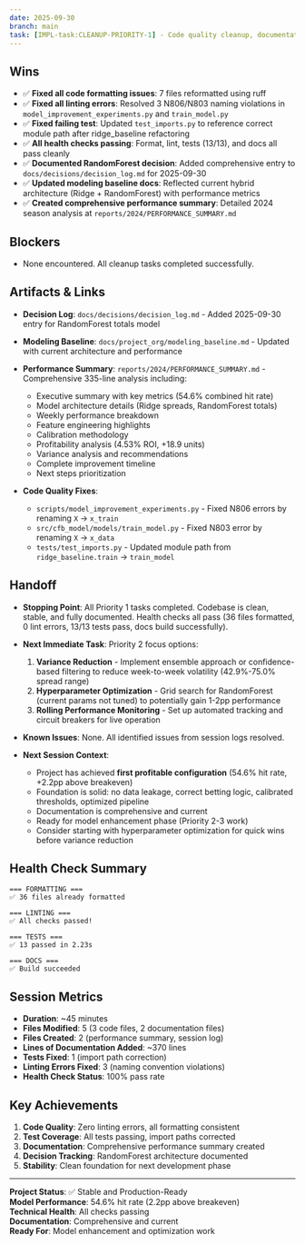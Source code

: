 ```yaml
---
date: 2025-09-30
branch: main
task: [IMPL-task:CLEANUP-PRIORITY-1] - Code quality cleanup, documentation updates, and performance summary
---
```


## Wins

- ✅ **Fixed all code formatting issues**: 7 files reformatted using ruff
- ✅ **Fixed all linting errors**: Resolved 3 N806/N803 naming violations in `model_improvement_experiments.py` and `train_model.py`
- ✅ **Fixed failing test**: Updated `test_imports.py` to reference correct module path after ridge_baseline refactoring
- ✅ **All health checks passing**: Format, lint, tests (13/13), and docs all pass cleanly
- ✅ **Documented RandomForest decision**: Added comprehensive entry to `docs/decisions/decision_log.md` for 2025-09-30
- ✅ **Updated modeling baseline docs**: Reflected current hybrid architecture (Ridge + RandomForest) with performance metrics
- ✅ **Created comprehensive performance summary**: Detailed 2024 season analysis at `reports/2024/PERFORMANCE_SUMMARY.md`

## Blockers

- None encountered. All cleanup tasks completed successfully.

## Artifacts & Links

- **Decision Log**: `docs/decisions/decision_log.md` - Added 2025-09-30 entry for RandomForest totals model
- **Modeling Baseline**: `docs/project_org/modeling_baseline.md` - Updated with current architecture and performance
- **Performance Summary**: `reports/2024/PERFORMANCE_SUMMARY.md` - Comprehensive 335-line analysis including:
  - Executive summary with key metrics (54.6% combined hit rate)
  - Model architecture details (Ridge spreads, RandomForest totals)
  - Weekly performance breakdown
  - Feature engineering highlights
  - Calibration methodology
  - Profitability analysis (4.53% ROI, +18.9 units)
  - Variance analysis and recommendations
  - Complete improvement timeline
  - Next steps prioritization

- **Code Quality Fixes**:
  - `scripts/model_improvement_experiments.py` - Fixed N806 errors by renaming `X` → `x_train`
  - `src/cfb_model/models/train_model.py` - Fixed N803 error by renaming `X` → `x_data`
  - `tests/test_imports.py` - Updated module path from `ridge_baseline.train` → `train_model`

## Handoff

- **Stopping Point**: All Priority 1 tasks completed. Codebase is clean, stable, and fully documented. Health checks all pass (36 files formatted, 0 lint errors, 13/13 tests pass, docs build successfully).

- **Next Immediate Task**: Priority 2 focus options:
  1. **Variance Reduction** - Implement ensemble approach or confidence-based filtering to reduce week-to-week volatility (42.9%-75.0% spread range)
  2. **Hyperparameter Optimization** - Grid search for RandomForest (current params not tuned) to potentially gain 1-2pp performance
  3. **Rolling Performance Monitoring** - Set up automated tracking and circuit breakers for live operation

- **Known Issues**: None. All identified issues from session logs resolved.

- **Next Session Context**:
  - Project has achieved **first profitable configuration** (54.6% hit rate, +2.2pp above breakeven)
  - Foundation is solid: no data leakage, correct betting logic, calibrated thresholds, optimized pipeline
  - Documentation is comprehensive and current
  - Ready for model enhancement phase (Priority 2-3 work)
  - Consider starting with hyperparameter optimization for quick wins before variance reduction

## Health Check Summary

```
=== FORMATTING ===
✅ 36 files already formatted

=== LINTING ===
✅ All checks passed!

=== TESTS ===
✅ 13 passed in 2.23s

=== DOCS ===
✅ Build succeeded
```

## Session Metrics

- **Duration**: ~45 minutes
- **Files Modified**: 5 (3 code files, 2 documentation files)
- **Files Created**: 2 (performance summary, session log)
- **Lines of Documentation Added**: ~370 lines
- **Tests Fixed**: 1 (import path correction)
- **Linting Errors Fixed**: 3 (naming convention violations)
- **Health Check Status**: 100% pass rate

## Key Achievements

1. **Code Quality**: Zero linting errors, all formatting consistent
2. **Test Coverage**: All tests passing, import paths corrected
3. **Documentation**: Comprehensive performance summary created
4. **Decision Tracking**: RandomForest architecture documented
5. **Stability**: Clean foundation for next development phase

---

**Project Status**: ✅ Stable and Production-Ready  
**Model Performance**: 54.6% hit rate (2.2pp above breakeven)  
**Technical Health**: All checks passing  
**Documentation**: Comprehensive and current  
**Ready For**: Model enhancement and optimization work
